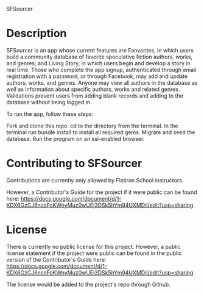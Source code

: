 SFSourcer 

# Description

SFSourcer is an app whose current features are Fanvorites, in which users build a community database of favorite speculative fiction authors, works, and genres; and Living Story, in which users begin and develop a story in real time. Those who complete the app signup, authenticated through email registration with a password, or through Facebook, may add and update authors, works, and genres. Anyone may view all authors in the database as well as information about specific authors, works and related genres. Validations prevent users from adding blank records and adding to the database without being logged in. 

To run the app, follow these steps:

Fork and clone this repo.
cd to the directory from the terminal.
In the terminal run bundle install to install all required gems.
Migrate and seed the database.
Run the program on an ssl-enabled browser.

# Contributing to SFSourcer

Contributions are currently only allowed by Flatiron School instructors. 

However, a Contributor's Guide for the project if it were public can be found here: https://docs.google.com/document/d/1-KDX6GzCJ6ncsFoKWnyMuz0wUEj3DSk5hYm94UXMDiI/edit?usp=sharing.


# License

There is currently no public license for this project. However, a public license statement if the project were public can be found in the public version of the Contributor's Guide here: https://docs.google.com/document/d/1-KDX6GzCJ6ncsFoKWnyMuz0wUEj3DSk5hYm94UXMDiI/edit?usp=sharing.

The license would be added to the project's repo through Github.
